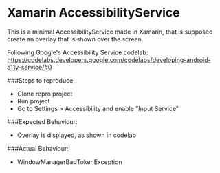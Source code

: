 # Xamarin AccessibilityService
This is a minimal AccessibilityService made in Xamarin, that is supposed create an overlay that is shown over the screen.

Following Google's Accessibility Service codelab: https://codelabs.developers.google.com/codelabs/developing-android-a11y-service/#0


###Steps to reproduce:
- Clone repro project
- Run project
- Go to Settings > Accessibility and enable "Input Service"

###Expected Behaviour: 
- Overlay is displayed, as shown in codelab

###Actual Behaviour:
- WindowManagerBadTokenException
